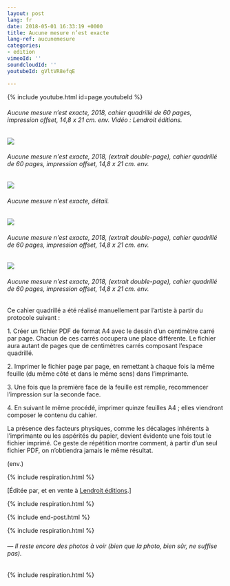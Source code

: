 ```yaml
---
layout: post
lang: fr
date: 2018-05-01 16:33:19 +0000
title: Aucune mesure n’est exacte
lang-ref: aucunemesure
categories:
- edition
vimeoId: ''
soundcloudId: ''
youtubeId: gVltVR8efqE

---
```

{% include youtube.html id=page.youtubeId %}

###### _Aucune mesure n’est exacte_, 2018, cahier quadrillé de 60 pages, impression offset, 14,8 x 21 cm. env. Vidéo : Lendroit éditions.

![](/mepierdoparaver/imgs/aucune-mesure-multiple-web-final-5.png)

###### _Aucune mesure n'est exacte_, 2018, (extrait double-page), cahier quadrillé de 60 pages, impression offset, 14,8 x 21 cm. env.

![](/mepierdoparaver/imgs/aucune-mesure-multiple-web-final-5-det.png)

###### _Aucune mesure n'est exacte_, détail.

![](/mepierdoparaver/imgs/aucune-mesure-multiple-web-final-4.png)

###### _Aucune mesure n'est exacte_, 2018, (extrait double-page), cahier quadrillé de 60 pages, impression offset, 14,8 x 21 cm. env.

![](/mepierdoparaver/imgs/aucune-mesure-multiple-web-final-17.png)

###### _Aucune mesure n'est exacte_, 2018, (extrait double-page), cahier quadrillé de 60 pages, impression offset, 14,8 x 21 cm. env.

Ce cahier quadrillé a été réalisé manuellement par l’artiste à partir du protocole suivant :

1\. Créer un fichier PDF de format A4 avec le dessin d’un centimètre carré par page. Chacun de ces carrés occupera une place différente. Le fichier aura autant de pages que de centimètres carrés composant l’espace quadrillé.

2\. Imprimer le fichier page par page, en remettant à chaque fois la même feuille (du même côté et dans le même sens) dans l’imprimante.

3\. Une fois que la première face de la feuille est remplie, recommencer l’impression sur la seconde face.

4\. En suivant le même procédé, imprimer quinze feuilles A4 ; elles viendront composer le contenu du cahier.

La présence des facteurs physiques, comme les décalages inhérents à l’imprimante ou les aspérités du papier, devient évidente une fois tout le fichier imprimé. Ce geste de répétition montre comment, à partir d’un seul fichier PDF, on n’obtiendra jamais le même résultat.

(env.)

{% include respiration.html %}

\[Éditée par, et en vente à [Lendroit éditions](https://www.lendroit.org/catalogue/fiches/1376-Aucune-mesure-n-est-exacte).\]

{% include respiration.html %}

{% include end-post.html %}

{% include respiration.html %}

###### — _Il reste encore des photos à voir (bien que la photo, bien sûr, ne suffise pas)._

{% include respiration.html %}